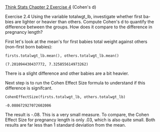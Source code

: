 [Think Stats Chapter 2 Exercise 4](http://greenteapress.com/thinkstats2/html/thinkstats2003.html#toc24) (Cohen's d)

Exercise 2.4 Using the variable totalwgt_lb, investigate whether first ba-
bies are lighter or heavier than others. Compute Cohen's d to quantify the
difference between the groups. How does it compare to the difference in
pregnancy length?

First let's look at the mean's for first babies total weight against others (non-first born babies): 

```
firsts.totalwgt_lb.mean(), others.totalwgt_lb.mean()

(7.201094430437772, 7.325855614973262)
```
There is a slight difference and other babies are a bit heavier. 

Next step is to run the Cohen Effect Size formula to understand if this difference is signifcant. 

```
CohenEffectSize(firsts.totalwgt_lb, others.totalwgt_lb)

-0.088672927072602006

```

The result is -.08. This is a very small measure. To compare, the Cohen Effect Size for pregnancy length is only .03, which is also quite small. Both results are far less than 1 standard deviation from the mean. 
